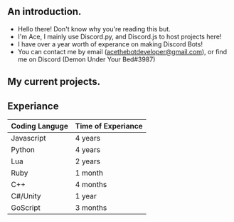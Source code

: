 ## An introduction.
- Hello there! Don't know why you're reading this but.
- I'm Ace, I mainly use Discord.py, and Discord.js to host projects here!
- I have over a year worth of experance on making Discord Bots!
- You can contact me by email (acethebotdeveloper@gmail.com), or find me on Discord (Demon Under Your Bed#3987)

## My current projects.


## Experiance 
Coding Languge | Time of Experiance
---------------|-------------------
Javascript | 4 years
Python | 4 years
Lua | 2 years
Ruby | 1 month
C++ | 4 months
C#/Unity | 1 year
GoScript | 3 months
